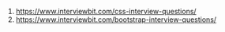 1. https://www.interviewbit.com/css-interview-questions/
2. https://www.interviewbit.com/bootstrap-interview-questions/
